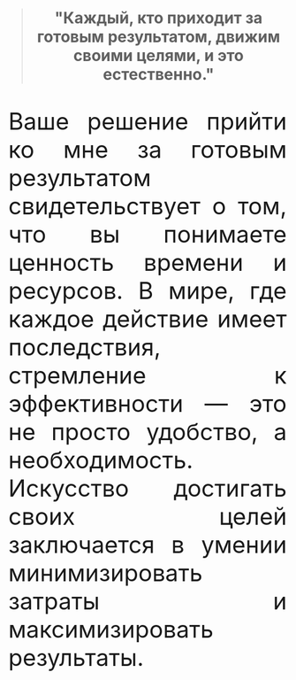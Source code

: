 ># <p align="center"> **"Каждый, кто приходит за готовым результатом, движим своими целями, и это естественно."** </p>
 <p align="justify" style="font-size:3.0em;">Ваше решение прийти ко мне за готовым результатом свидетельствует о том, что вы понимаете ценность времени и ресурсов. В мире, где каждое действие имеет последствия, стремление к эффективности — это не просто удобство, а необходимость. Искусство достигать своих целей заключается в умении минимизировать затраты и максимизировать результаты.</p>
